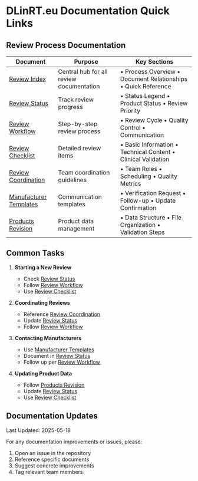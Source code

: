 # DLinRT.eu Documentation Quick Links

## Review Process Documentation

| Document | Purpose | Key Sections |
|----------|----------|--------------|
| [Review Index](./docs/review/REVIEW_INDEX.md) | Central hub for all review documentation | • Process Overview  • Document Relationships  • Quick Reference |
| [Review Status](./docs/review/REVIEW_STATUS.md) | Track review progress | • Status Legend  • Product Status  • Review Priority |
| [Review Workflow](./docs/review/REVIEW_WORKFLOW.md) | Step-by-step review process | • Review Cycle  • Quality Control  • Communication |
| [Review Checklist](./docs/review/REVIEW_CHECKLIST.md) | Detailed review items | • Basic Information  • Technical Content  • Clinical Validation |
| [Review Coordination](./docs/review/REVIEW_COORDINATION.md) | Team coordination guidelines | • Team Roles  • Scheduling  • Quality Metrics |
| [Manufacturer Templates](./MANUFACTURER_TEMPLATES.md) | Communication templates | • Verification Request  • Follow-up  • Update Confirmation |
| [Products Revision](./docs/review/PRODUCTS_REVISION.md) | Product data management | • Data Structure  • File Organization  • Validation Steps |

## Common Tasks

1. **Starting a New Review**
   - Check [Review Status](./docs/review/REVIEW_STATUS.md)
   - Follow [Review Workflow](./docs/review/REVIEW_WORKFLOW.md)
   - Use [Review Checklist](./docs/review/REVIEW_CHECKLIST.md)

2. **Coordinating Reviews**
   - Reference [Review Coordination](./docs/review/REVIEW_COORDINATION.md)
   - Update [Review Status](./docs/review/REVIEW_STATUS.md)
   - Follow [Review Workflow](./docs/review/REVIEW_WORKFLOW.md)

3. **Contacting Manufacturers**
   - Use [Manufacturer Templates](./MANUFACTURER_TEMPLATES.md)
   - Document in [Review Status](./docs/review/REVIEW_STATUS.md)
   - Follow up per [Review Workflow](./docs/review/REVIEW_WORKFLOW.md)

4. **Updating Product Data**
   - Follow [Products Revision](./docs/review/PRODUCTS_REVISION.md)
   - Update [Review Status](./docs/review/REVIEW_STATUS.md)
   - Use [Review Checklist](./docs/review/REVIEW_CHECKLIST.md)

## Documentation Updates

Last Updated: 2025-05-18

For any documentation improvements or issues, please:

1. Open an issue in the repository
2. Reference specific documents
3. Suggest concrete improvements
4. Tag relevant team members
